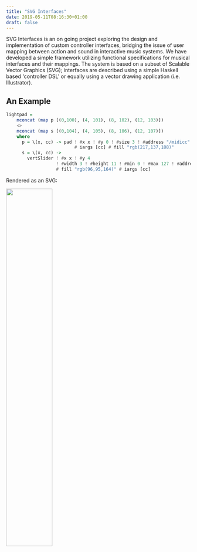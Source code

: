 ```yaml
---
title: "SVG Interfaces"
date: 2019-05-11T08:16:30+01:00
draft: false
---
```


SVG Interfaces is an on going project exploring the design and implementation of
custom controller interfaces, bridging the issue of user mapping between action
and sound in interactive music systems. We have developed a simple framework
utilizing functional specifications for musical interfaces and their mappings. The system
is based on a subset of Scalable Vector Graphics (SVG); interfaces
are described using a simple Haskell based 'controller DSL' or equally using
a vector drawing application (i.e. Illustrator). 

## An Example

```haskell
lightpad = 
    mconcat (map p [(0,100), (4, 101), (8, 102), (12, 103)])
    <>
    mconcat (map s [(0,104), (4, 105), (8, 106), (12, 107)])
    where
      p = \(x, cc) -> pad ! #x x ! #y 0 ! #size 3 ! #address "/midicc" 
                          # iargs [cc] # fill "rgb(217,137,188)"
      s = \(x, cc) -> 
        vertSlider ! #x x ! #y 4
                   ! #width 3 ! #height 11 ! #min 0 ! #max 127 ! #address "/midicc" 
                   # fill "rgb(96,95,164)" # iargs [cc]
```

Rendered as an SVG:

<img class="special-img-class" style="width:50%;height:50%" src="/assets/lightpad.svg" />